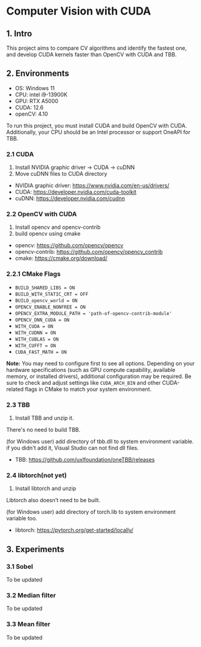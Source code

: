 # Computer Vision with CUDA

## 1. Intro
This project aims to compare CV algorithms and identify the fastest one,
and develop CUDA kernels faster than OpenCV with CUDA and TBB.

## 2. Environments
- OS: Windows 11
- CPU: intel i9-13900K
- GPU: RTX A5000
- CUDA: 12.6
- openCV: 4.10

To run this project, you must install CUDA and build OpenCV with CUDA.
Additionally, your CPU should be an Intel processor or support OneAPI for TBB.

### 2.1 CUDA
1. Install NVIDIA graphic driver -> CUDA -> cuDNN
2. Move cuDNN files to CUDA directory

* NVIDIA graphic driver: https://www.nvidia.com/en-us/drivers/
* CUDA: https://developer.nvidia.com/cuda-toolkit
* cuDNN: https://developer.nvidia.com/cudnn

### 2.2 OpenCV with CUDA
1. Install opencv and opencv-contrib
2. build opencv using cmake

* opencv: https://github.com/opencv/opencv
* opencv-contrib: https://github.com/opencv/opencv_contrib
* cmake: https://cmake.org/download/

### 2.2.1 CMake Flags
* `BUILD_SHARED_LIBS = ON`
* `BUILD_WITH_STATIC_CRT = OFF`
* `BUILD_opencv_world = ON`
* `OPENCV_ENABLE_NONFREE = ON`
* `OPENCV_EXTRA_MODULE_PATH = 'path-of-opencv-contrib-module'`
* `OPENCV_DNN_CUDA = ON`
* `WITH_CUDA = ON`
* `WITH_CUDNN = ON`
* `WITH_CUBLAS = ON`
* `WITH_CUFFT = ON`
* `CUDA_FAST_MATH = ON`

**Note:**
You may need to configure first to see all options.
Depending on your hardware specifications (such as GPU compute capability, available memory, or installed drivers), additional configuration may be required. Be sure to check and adjust settings like `CUDA_ARCH_BIN` and other CUDA-related flags in CMake to match your system environment.

### 2.3 TBB
1. Install TBB and unzip it.

There's no need to build TBB.

(for Windows user) add directory of tbb.dll to system environment variable. if you didn't add it, Visual Studio can not find dll files.

* TBB: https://github.com/uxlfoundation/oneTBB/releases

### 2.4 libtorch(not yet)
1. Install libtorch and unzip

Libtorch also doesn’t need to be built.

(for Windows user) add directory of torch.lib to system environment variable too.

* libtorch: https://pytorch.org/get-started/locally/

## 3. Experiments

### 3.1 Sobel
To be updated

### 3.2 Median filter
To be updated

### 3.3 Mean filter
To be updated